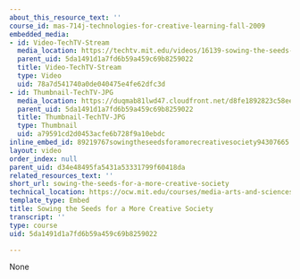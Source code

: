 ```yaml
---
about_this_resource_text: ''
course_id: mas-714j-technologies-for-creative-learning-fall-2009
embedded_media:
- id: Video-TechTV-Stream
  media_location: https://techtv.mit.edu/videos/16139-sowing-the-seeds-for-a-more-creative-society
  parent_uid: 5da1491d1a7fd6b59a459c69b8259022
  title: Video-TechTV-Stream
  type: Video
  uid: 78a7d541740a0de040475e4fe62dfc3d
- id: Thumbnail-TechTV-JPG
  media_location: https://duqmab81lwd47.cloudfront.net/d8fe1892823c58eef2c8308a3861f5b9/thumbnails/16139/jumbo.jpg
  parent_uid: 5da1491d1a7fd6b59a459c69b8259022
  title: Thumbnail-TechTV-JPG
  type: Thumbnail
  uid: a79591cd2d0453acfe6b728f9a10ebdc
inline_embed_id: 89219767sowingtheseedsforamorecreativesociety94307665
layout: video
order_index: null
parent_uid: d34e48495fa5431a53331799f60418da
related_resources_text: ''
short_url: sowing-the-seeds-for-a-more-creative-society
technical_location: https://ocw.mit.edu/courses/media-arts-and-sciences/mas-714j-technologies-for-creative-learning-fall-2009/related-resources/sowing-the-seeds-for-a-more-creative-society
template_type: Embed
title: Sowing the Seeds for a More Creative Society
transcript: ''
type: course
uid: 5da1491d1a7fd6b59a459c69b8259022

---
```

None